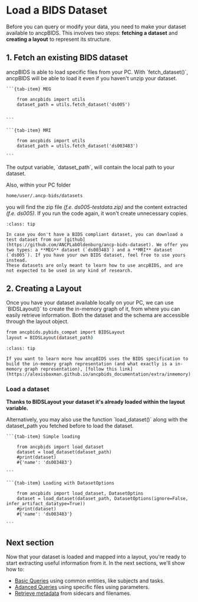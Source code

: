 # Load a BIDS Dataset
Before you can query or modify your data, you need to make your dataset available to ancpBIDS. This involves two steps: **fetching a dataset** and **creating a layout** to represent its structure.

## 1. Fetch an existing BIDS dataset
ancpBIDS is able to load specific files from your PC. With ´fetch_dataset()´, ancpBIDS will be able to load it even if you haven't unzip your dataset. 

````{tab-set}
```{tab-item} MEG

    from ancpbids import utils
    dataset_path = utils.fetch_dataset('ds005')


```

```{tab-item} MRI

    from ancpbids import utils
    dataset_path = utils.fetch_dataset('ds003483')

```
````

The output variable, ´dataset_path´, will contain the local path to your dataset.

Also, within your PC folder

```bash
home/user/.ancp-bids/datasets
```

you will find the zip file *(f.e. ds005-testdata.zip)* and the content extracted *(f.e. ds005)*. If you run the code again, it won't create unnecessary copies.


```{admonition} Don't have a Dataset?
:class: tip

In case you don't have a BIDS compliant dataset, you can download a test dataset from our [github](https://github.com/ANCPLabOldenburg/ancp-bids-dataset). We offer you two types: a **MEG** dataset (`ds003483`) and a **MRI** dataset (`ds005`). If you have your own BIDS dataset, feel free to use yours instead.
These datasets are only meant to learn how to use ancpBIDS, and are not expected to be used in any kind of research. 

```

## 2. Creating a Layout
Once you have your dataset available locally on your PC, we can use ´BIDSLayout()´ to create the in-memory graph of it, from where you can easily retrieve information. Both the dataset and the schema are accessible through the layout object.

```bash
from ancpbids.pybids_compat import BIDSLayout
layout = BIDSLayout(dataset_path)
```
  
```{admonition} In-memory graph?
:class: tip

If you want to learn more how ancpBIDS uses the BIDS specification to build the in-memory graph representation (and what exactly is a in-memory graph representation), [follow this link](https://alexisbaxman.github.io/ancpbids_documentation/extra/inmemory).

```
    
### Load a dataset
**Thanks to BIDSLayout your dataset it's already loaded within the layout variable.**

Alternatively, you may also use the function ´load_dataset()´ along with the dataset_path you fetched before to load the dataset. 


````{tab-set}
```{tab-item} Simple loading

    from ancpbids import load_dataset
    dataset = load_dataset(dataset_path)
    #print(dataset)
    #{'name': 'ds003483'}

```

```{tab-item} Loading with DatasetOptions

    from ancpbids import load_dataset, DatasetOptins
    dataset = load_dataset(dataset_path, DatasetOptions(ignore=False, infer_artifact_datatype=True))
    #print(dataset)
    #{'name': 'ds003483'}

```
````



## Next section
Now that your dataset is loaded and mapped into a layout, you're ready to start extracting useful information from it. In the next sections, we'll show how to:
* [Basic Queries](https://ancplaboldenburg.github.io/ancpbids_documentation/query/basic.html) using common entities, like subjects and tasks.
* [Adanced Queries](https://ancplaboldenburg.github.io/ancpbids_documentation/query/advanced.html) using specific files using parameters.
* [Retrieve metadata](https://ancplaboldenburg.github.io/ancpbids_documentation/query/metadata.html) from sidecars and filenames.

